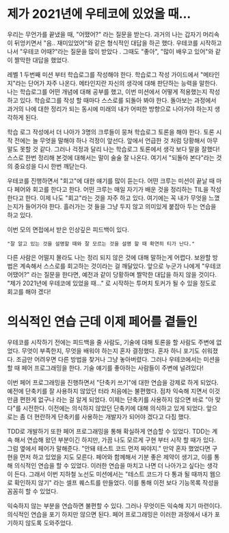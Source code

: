 # 제가 2021년에 우테코에 있었을 때...



우리는 무언가를 끝냈을 때, "어땠어?" 라는 질문을 받는다. 과거의 나는 갑자기 머리속이 뒤엉키면서 "음.. 재미있었어"와 같은 형식적인 대답을 하곤 했다. 우테코를 시작하고나서  "우테코 어때?"라는 질문을 많이 받았다 . 그때도 "좋아", "많이 배우고 있어"와 같이 짤막한 대답을 했었다.

레벨 1 두번째 미션 부터 학습로그를 작성해야 한다. 학습로그 작성 가이드에서 "메타인지"라는 단어가 자주 나온다. 메타인지란 자신의 생각에 대해 판단하는 능력을 말한다. 나는 학습로그를 어떤 개념에 대해 공부를 했고, 이번 미션에서 어떻게 적용했는지 작성하고 있다. 학습로그를 작성 할 때마다 스스로를 되돌아 봐야 한다. 돌아보는 과정에서 과거의 나에 대한 정리가 되는 동시에 미래의 내가 어떠한 방향으로 나아가야 하는지 생각하게 된다. 

학습 로그 작성에서 더 나아가 3명의 크루들이 뭉쳐 학습로그 토론을 해야 한다. 토론 시작 전에는 늘 무엇을 말해야 하나 걱정이 앞선다. 앞에서 언급한 것 처럼 당황해서 아무 말도 못할 것 같다. 그러나 걱정과 달리 나는 학습로그 토론에서 생각 보다 말을 잘했다!  스스로 한번 정리해 본것에 대해서는 말이 술술 잘 나온다. 여기서 "되돌아 본다"라는 것의 중요성을 다시 한번 깨닫는다.

우테코를 진행하면서 "회고"에 대한 얘기를 많이 듣는다. 어떤 크루는 미션이 끝날 때 마다 페어와 회고를 한다고 한다. 어떤 크루는 매일 자기가 배운 것을 정리하는 TIL을 작성한다고 한다. 이제 나도 "회고"라는 것을 자주 하고 있다. 여기에는 꼭 내가 무엇을 느꼈는지가 들어가야 한다. 흘러가는 것 들을 그냥 두지 않고 의미있게 붙잡아 두는 연습을 하고 있다.

이번 모의 면접에서 받은 인상깊은 피드백이 있다. 

```
"잘 알고 있는 것을 설명할 때와 잘 모르는 것을 설명 할 때 확연히 티가 난다."
```

다른 사람은 어떨지 몰라도 나는 정리 되지 않은 것에 대해 말하는게 어렵다.  보완할 방법은 계속해서 스스로를 회고하는 것이라는 걸 깨달았다. 앞으로 누군가 나에게 "우테코 어땠어?" 라는 질문을 한다면, 예전과 같이 당황하며 짤막한 대답을 하지 않을 것이다. "제가 2021년에 우테코에 있었을 때..." 로 시작하는 투머치 토커가 될 수 있을 정도로 회고를 해야 겠다!

# 의식적인 연습 근데 이제 페어를 곁들인

우테코를 시작하기 전에는 피드백을 줄 사람도, 기술에 대해 토론을 할 사람도 주변에 없었다. 무엇이 부족한지, 무엇을 배워야 하는지 혼자 결정했다. 혼자 하니 포기도 쉬워졌다. 조금만 어려우면 다른 방법을 찾거나 그냥 놓아버렸다. 그러나 우테코에서는 미션을 할 때 페어 프로그래밍을 한다. 기술 얘기를 좋아하는 사람들이 주변에 널려있다!

이번 페어 프로그래밍을 진행하면서 "단축키 쓰기"에 대한 연습을 강제로 하게 되었다. 예전에 단축키를 잘 사용하지 않았던 터라 처음에는 불편했다. 점차 익숙해 지면서 이것만큼 편한게 없구나 라는 걸 알게 되었다. 이제는 단축키를 사용하지 않으면 바로 "아 맞다"를 시전한다. 이전에는 의식하지 않았던 단축키에 대해 의식하고 있게 되었다. 앞으로는 좀 더 현란하게 단축키를 사용하는 개발자가 되어야 겠다고 다짐 했다.

TDD로 개발하기 또한 페어 프로그래밍을 통해 확실하게 연습할 수 있었다. TDD는 계속 해서 연습해 왔던 부분이긴 하지만, 가끔 나도 모르게 구현 부터 시작 할 때가 있다. 그럼 옆에서 페어가 말해준다. "안돼 테스트 코드 먼저 짜야지." 만약 혼자 했었다면 구현을 먼저 하고 있었을 지도 모른다. 페어와 함께해서 기분 좋은 제약이 생기고, 이를 통해 의식적인 연습을 할 수 있었다.  이러한 연습을 마치고 나면 더 나아가고 싶다는 생각이 든다. 그래서 이번 지하철 노선도 미션에서는 "테스트 코드가 다 통과 될 때까지 웹으로 확인하지 않기" 라는 셀프 퀘스트를 만들었다. 이를 통해 이전 보다 기능목록 작성을 꼼꼼히 할 수 있었다. 

익숙하지 않는 부분을 연습하면 불편할 수 있다. 그러나 무엇이든 익숙해 지기 마련이다.  의식적인 연습을 포기 하지만 않으면 된다. 페어 프로그래밍은 이러한 과정에서 내가 포기하지 않도록 도와주었다. 



